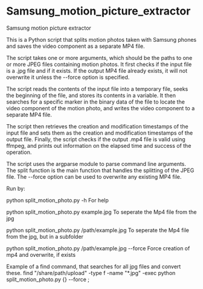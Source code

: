 # Samsung_motion_picture_extractor
Samsung motion picture extractor

This is a Python script that splits motion photos taken with Samsung phones and saves the video component as a separate MP4 file.

The script takes one or more arguments, which should be the paths to one or more JPEG files containing motion photos. It first checks if the input file is a .jpg file and if it exists. If the output MP4 file already exists, it will not overwrite it unless the --force option is specified.

The script reads the contents of the input file into a temporary file, seeks the beginning of the file, and stores its contents in a variable. It then searches for a specific marker in the binary data of the file to locate the video component of the motion photo, and writes the video component to a separate MP4 file.

The script then retrieves the creation and modification timestamps of the input file and sets them as the creation and modification timestamps of the output file. Finally, the script checks if the output .mp4 file is valid using ffmpeg, and prints out information on the elapsed time and success of the operation.

The script uses the argparse module to parse command line arguments. The split function is the main function that handles the splitting of the JPEG file. The --force option can be used to overwrite any existing MP4 file.

Run by:

 python split_motion_photo.py -h   For help

 python split_motion_photo.py example.jpg   To seperate the Mp4 file from the jpg

 python split_motion_photo.py /path/example.jpg To seperate the Mp4 file from the jpg, but in a subfolder
 
 python split_motion_photo.py /path/example.jpg --force Force creation of mp4 and overwrite, if exists
 
 Example of a find command, that searches for all jpg files and convert these.
 find "/share/path/upload" -type f -name "*.jpg" -exec python split_motion_photo.py {} --force \;
